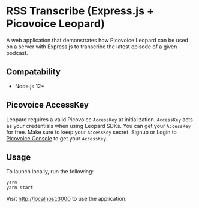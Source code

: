 # RSS Transcribe (Express.js + Picovoice Leopard)

A web application that demonstrates how Picovoice Leopard can be used on a server with Express.js to transcribe the 
latest episode of a given podcast.

## Compatability

- Node.js 12+

## Picovoice AccessKey

Leopard requires a valid Picovoice `AccessKey` at initialization. `AccessKey` acts as your credentials when using Leopard SDKs.
You can get your `AccessKey` for free. Make sure to keep your `AccessKey` secret.
Signup or Login to [Picovoice Console](https://console.picovoice.ai/) to get your `AccessKey`.

## Usage

To launch locally, run the following:
```console
yarn
yarn start
```

<!-- markdown-link-check-disable-next-line -->
Visit [http://localhost:3000](http://localhost:3000) to use the application.
